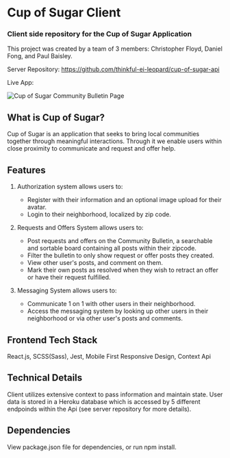 # Cup of Sugar Client
### Client side repository for the Cup of Sugar Application

This project was created by a team of 3 members: Christopher Floyd, Daniel Fong, and Paul Baisley.

Server Repository: https://github.com/thinkful-ei-leopard/cup-of-sugar-api

Live App: 

![Cup of Sugar Community Bulletin Page]()

## What is Cup of Sugar?

Cup of Sugar is an application that seeks to bring local communities together through meaningful interactions. Through it we enable users within close proximity to communicate and request and offer help. 

## Features

1. Authorization system allows users to: 
    - Register with their information and an optional image upload for their avatar.
    - Login to their neighborhood, localized by zip code.

2. Requests and Offers System allows users to:
    - Post requests and offers on the Community Bulletin, a searchable and sortable board containing all posts within their zipcode. 
    - Filter the bulletin to only show request or offer posts they created.
    - View other user's posts, and comment on them. 
    - Mark their own posts as resolved when they wish to retract an offer or have their request fulfilled. 
  
3. Messaging System allows users to:
    - Communicate 1 on 1 with other users in their neighborhood.
    - Access the messaging system by looking up other users in their neighborhood or via other user's posts and comments. 

## Frontend Tech Stack

React.js, SCSS(Sass), Jest, Mobile First Responsive Design, Context Api

## Technical Details

Client utilizes extensive context to pass information and maintain state. User data is stored in a Heroku database which is accessed by 5 different endpoinds within the Api (see server repository for more details). 

## Dependencies

View package.json file for dependencies, or run npm install.

